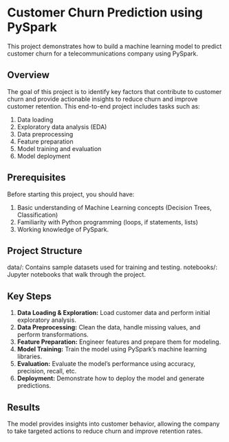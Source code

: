 # Customer Churn Prediction using PySpark

This project demonstrates how to build a machine learning model to predict customer churn for a telecommunications company using PySpark.

## Overview

The goal of this project is to identify key factors that contribute to customer churn and provide actionable insights to reduce churn and improve customer retention. This end-to-end project includes tasks such as:

1. Data loading
2. Exploratory data analysis (EDA)
3. Data preprocessing
4. Feature preparation
5. Model training and evaluation
6. Model deployment

## Prerequisites
Before starting this project, you should have:

1. Basic understanding of Machine Learning concepts (Decision Trees, Classification)
2. Familiarity with Python programming (loops, if statements, lists)
3. Working knowledge of PySpark.

## Project Structure

data/: Contains sample datasets used for training and testing.
notebooks/: Jupyter notebooks that walk through the project.

## Key Steps

1. **Data Loading & Exploration:** Load customer data and perform initial exploratory analysis.
2. **Data Preprocessing:** Clean the data, handle missing values, and perform transformations.
3. **Feature Preparation:** Engineer features and prepare them for modeling.
4. **Model Training:** Train the model using PySpark’s machine learning libraries.
5. **Evaluation:** Evaluate the model’s performance using accuracy, precision, recall, etc.
6. **Deployment:** Demonstrate how to deploy the model and generate predictions.

## Results

The model provides insights into customer behavior, allowing the company to take targeted actions to reduce churn and improve retention rates.
